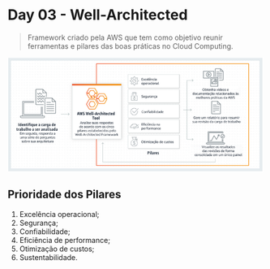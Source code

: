 # Day 03 - Well-Architected

> Framework criado pela AWS que tem como objetivo reunir ferramentas e pilares das boas práticas no Cloud Computing.

![Well-Architected](../assets/well-arch.png)

## Prioridade dos Pilares

1. Excelência operacional;
2. Segurança;
3. Confiabilidade;
4. Eficiência de performance;
5. Otimização de custos;
6. Sustentabilidade.